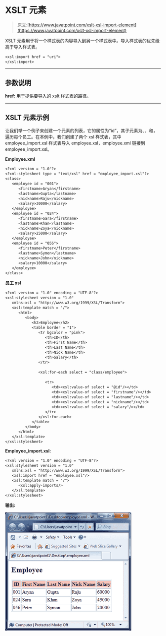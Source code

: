 # XSLT <import>元素</import>

> 原文:[https://www.javatpoint.com/xslt-xsl-import-element](https://www.javatpoint.com/xslt-xsl-import-element)

XSLT <import>元素用于将一个样式表的内容导入到另一个样式表中。导入样式表的优先级高于导入样式表。</import>

```
<xsl:import href = "uri"> 
</xsl:import>

```

* * *

## 参数说明

**href:** 用于提供要导入的 xslt 样式表的路径。

* * *

## XSLT <import>元素示例</import>

让我们举一个例子来创建一个<employee>元素的列表，它的属性为“id”，其子元素为<firstname>、<lastname>、<nickname>和<salary>，遍历每个员工。在本例中，我们创建了两个 xsl 样式表，其中 employee_import.xsl 样式表导入 employee.xsl，employee.xml 链接到 employee_import.xsl。</salary></nickname></lastname></firstname></employee>

**Employee.xml**

```
<?xml version = "1.0"?>
<?xml-stylesheet type = "text/xsl" href = "employee_import.xsl"?> 
<class> 
   <employee id = "001">
      <firstname>Aryan</firstname> 
      <lastname>Gupta</lastname> 
      <nickname>Raju</nickname> 
      <salary>30000</salary>
   </employee> 
   <employee id = "024"> 
      <firstname>Sara</firstname> 
      <lastname>Khan</lastname> 
      <nickname>Zoya</nickname> 
      <salary>25000</salary>
   </employee> 
   <employee id = "056"> 
      <firstname>Peter</firstname> 
      <lastname>Symon</lastname> 
      <nickname>John</nickname> 
      <salary>10000</salary> 
   </employee> 
</class>

```

**员工 xsl**

```
<?xml version = "1.0" encoding = "UTF-8"?> 
<xsl:stylesheet version = "1.0" 
   xmlns:xsl = "http://www.w3.org/1999/XSL/Transform">    
   <xsl:template match = "/"> 
      <html> 
         <body>
            <h2>Employee</h2> 
            <table border = "1"> 
               <tr bgcolor = "pink"> 
                  <th>ID</th> 
                  <th>First Name</th> 
                  <th>Last Name</th> 
                  <th>Nick Name</th> 
                  <th>Salary</th> 
               </tr>

               <xsl:for-each select = "class/employee"> 

                  <tr> 
                     <td><xsl:value-of select = "@id"/></td> 
                     <td><xsl:value-of select = "firstname"/></td> 
                     <td><xsl:value-of select = "lastname"/></td> 
                     <td><xsl:value-of select = "nickname"/></td> 
                     <td><xsl:value-of select = "salary"/></td> 
                  </tr> 
               </xsl:for-each> 
            </table> 
         </body> 
      </html> 
   </xsl:template>  
</xsl:stylesheet>

```

**Employee_import.xsl:**

```
<?xml version = "1.0" encoding = "UTF-8"?> 
<xsl:stylesheet version = "1.0" 
   xmlns:xsl = "http://www.w3.org/1999/XSL/Transform">  
   <xsl:import href = "employee.xsl"/>  
   <xsl:template match = "/"> 
      <xsl:apply-imports/> 
   </xsl:template>  
</xsl:stylesheet>

```

**输出:**

![XSLT Xsl import element 1](img/bd3f64ee7e75eb881cc5eac718e2d038.png)